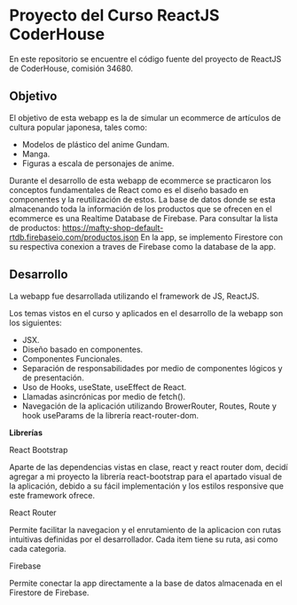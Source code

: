 # Proyecto del Curso ReactJS CoderHouse

En este repositorio se encuentre el código fuente del proyecto de ReactJS de CoderHouse, comisión 34680.

## Objetivo
El objetivo de esta webapp es la de simular un ecommerce de artículos de cultura popular japonesa, tales como:
* Modelos de plástico del anime Gundam.
* Manga.
* Figuras a escala de personajes de anime.

Durante el desarrollo de esta webapp de ecommerce se practicaron los conceptos fundamentales de React como es el diseño basado en componentes y la reutilización de estos.
La base de datos donde se esta almacenando toda la información de los productos que se ofrecen en el ecommerce es una Realtime Database de Firebase.
Para consultar la lista de productos:
https://mafty-shop-default-rtdb.firebaseio.com/productos.json
En la app, se implemento Firestore con su respectiva conexion a traves de Firebase como la database de la app.

## Desarrollo

La webapp fue desarrollada utilizando el framework de JS, ReactJS.

Los temas vistos en el curso y aplicados en el desarrollo de la webapp son los siguientes:

* JSX.
* Diseño basado en componentes.
* Componentes Funcionales.
* Separación de responsabilidades por medio de componentes lógicos y de presentación.
* Uso de Hooks, useState, useEffect de React.
* Llamadas asincrónicas por medio de fetch().
* Navegación de la aplicación utilizando BrowerRouter, Routes, Route y hook useParams de la librería react-router-dom.

**Librerías**

React Bootstrap

Aparte de las dependencias vistas en clase, react y react router dom, decidí agregar a mi proyecto la librería react-bootstrap para el apartado visual de la aplicación, debido a su fácil implementación y los estilos responsive que este framework ofrece.

React Router

Permite facilitar la navegacion y el enrutamiento de la aplicacion con rutas intuitivas definidas por el desarrollador.
Cada item tiene su ruta, asi como cada categoria.

Firebase

Permite conectar la app directamente a la base de datos almacenada en el Firestore de Firebase. 

